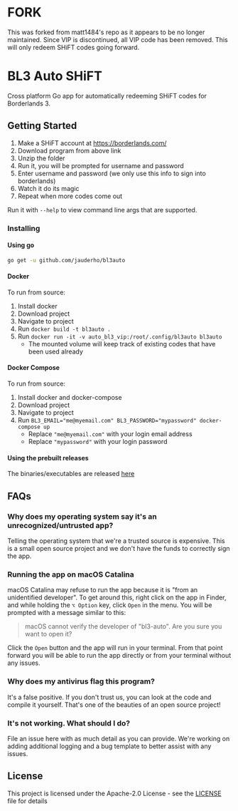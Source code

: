 # FORK

This was forked from matt1484's repo as it appears to be no longer maintained. Since VIP is discontinued, all VIP code has been removed. This will only redeem SHiFT codes going forward.

# BL3 Auto SHiFT

Cross platform Go app for automatically redeeming SHiFT codes
for Borderlands 3.

## Getting Started

1. Make a SHiFT account at https://borderlands.com/
2. Download program from above link
3. Unzip the folder
4. Run it, you will be prompted for username and password
5. Enter username and password (we only use this info to sign into borderlands)
6. Watch it do its magic
7. Repeat when more codes come out


Run it with `--help` to view command line args that are supported.

### Installing

#### Using go
```sh
go get -u github.com/jauderho/bl3auto
```

#### Docker
To run from source:
1. Install docker
2. Download project
3. Navigate to project
4. Run `docker build -t bl3auto .`
5. Run `docker run -it -v auto_bl3_vip:/root/.config/bl3auto bl3auto`
    + The mounted volume will keep track of existing codes that have been used already

#### Docker Compose
To run from source:
1. Install docker and docker-compose
2. Download project
3. Navigate to project
4. Run `BL3_EMAIL="me@myemail.com" BL3_PASSWORD="mypassword" docker-compose up`
    + Replace `"me@myemail.com"` with your login email address
    + Replace `"mypassword"` with your login password

#### Using the prebuilt releases
The binaries/executables are released
[here](https://github.com/jauderho/bl3auto/releases)

## FAQs

### Why does my operating system say it's an unrecognized/untrusted app?
Telling the operating system that we're a trusted source is expensive.
This is a small open source project and we don't have the funds to correctly
sign the app.

### Running the app on macOS Catalina
macOS Catalina may refuse to run the app because it is "from an unidentified developer".
To get around this, right click on the app in Finder, and while holding the `⌥ Option` key,
click `Open` in the menu. You will be prompted with a message similar to this:

>macOS cannot verify the developer of "bl3-auto". Are you sure you want to open it?

Click the `Open` button and the app will run in your terminal. From that point forward
you will be able to run the app directly or from your terminal without any issues.

### Why does my antivirus flag this program?
It's a false positive. If you don't trust us, you can look at the code and
compile it yourself. That's one of the beauties of an open source project!

### It's not working. What should I do?
File an issue here with as much detail as you can provide. We're working on
adding additional logging and a bug template to better assist with any issues.

## License
This project is licensed under the Apache-2.0 License - see the
[LICENSE](LICENSE) file for details
